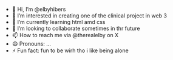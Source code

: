 - 👋 Hi, I’m @elbyhibers
- 👀 I’m interested in creating one of the clinical project in web 3
- 🌱 I’m currently learning html amd css
- 💞️ I’m looking to collaborate sometimes in thr future 
- 📫 How to reach me via @therealelby on X 
- 😄 Pronouns: ...
- ⚡ Fun fact: fun to be wirh tho i like being alone 

<!---
elbyhibers/elbyhibers is a ✨ special ✨ repository because its `README.md` (this file) appears on your GitHub profile.
You can click the Preview link to take a look at your changes.
--->
